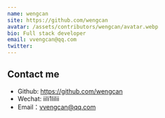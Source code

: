 ```yaml
---
name: wengcan
site: https://github.com/wengcan
avatar: /assets/contributors/wengcan/avatar.webp
bio: Full stack developer
email: vvengcan@qq.com
twitter: 
---
```


## Contact me

- Github: <https://github.com/wengcan>
- Wechat: iili1lilii
- Email：vvengcan@qq.com
